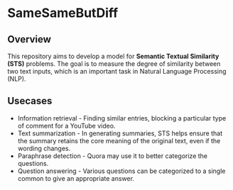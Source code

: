 # SameSameButDiff

## Overview
This repository aims to develop a model for **Semantic Textual Similarity (STS)** problems. The goal is to measure the degree of similarity between two text inputs, which is an important task in Natural Language Processing (NLP).

## Usecases
- Information retrieval - Finding similar entries, blocking a particular type of comment for a YouTube video.
- Text summarization - In generating summaries, STS helps ensure that the summary retains the core meaning of the original text, even if the wording changes.
- Paraphrase detection - Quora may use it to better categorize the questions.
- Question answering - Various questions can be categorized to a single common to give an appropriate answer.